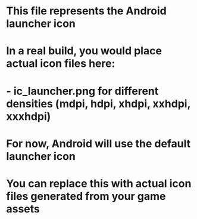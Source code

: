 # This file represents the Android launcher icon
# In a real build, you would place actual icon files here:
# - ic_launcher.png for different densities (mdpi, hdpi, xhdpi, xxhdpi, xxxhdpi)
# 
# For now, Android will use the default launcher icon
# You can replace this with actual icon files generated from your game assets